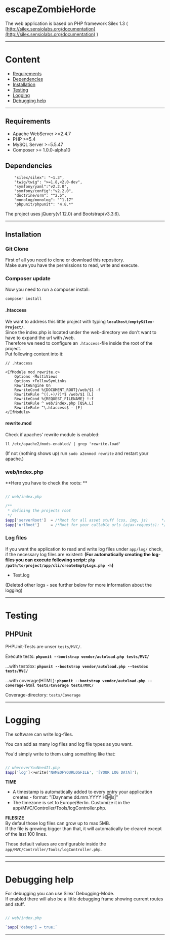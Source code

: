 # escapeZombieHorde

The web application is based on PHP framework Silex 1.3 ( [http://silex.sensiolabs.org/documentation](http://silex.sensiolabs.org/documentation) )


------

# Content

* [Requirements](#requirements)
* [Dependencies](#dependencies)
* [Installation](#installation)
* [Testing](#testing)
* [Logging](#logging)
* [Debugging help](#debugging-help)

------

## Requirements

* Apache WebServer >=2.4.7
* PHP >=5.4
* MySQL Server >=5.5.47 
* Composer >= 1.0.0-alpha10

## Dependencies

```
    "silex/silex": "~1.3",  
    "twig/twig": ">=1.8,<2.0-dev",  
    "symfony/yaml":"v2.2.0",  
    "symfony/config":"v2.2.0",  
    "doctrine/orm": "^2.5",  
    "monolog/monolog": "^1.17"   
    "phpunit/phpunit": "4.8.*"  
``` 

The project uses jQuery(v1.12.0) and Bootstrap(v3.3.6).

------

## Installation

### Git Clone
First of all you need to clone or download this repository.  
Make sure you have the permissions to read, write and execute.  

### Composer update
Now you need to run a composer install:

`composer install`

#### .htaccess
We want to address this little project with typing **`localhost/emptySilex-Project/`**.  
Since the index.php is located under the web-directory we don't want to have to expand the url with /web.  
Therefore we need to configure an `.htaccess`-file inside the root of the project.  
Put following content into it:    

```
// .htaccess

<IfModule mod_rewrite.c>
    Options -MultiViews
    Options +FollowSymLinks
    RewriteEngine On
    RewriteCond %{DOCUMENT_ROOT}/web/$1 -f
    RewriteRule ^((.+)/?)*$ /web/$1 [L]
    RewriteCond %{REQUEST_FILENAME} !-f
    RewriteRule ^ web/index.php [QSA,L]
    RewriteRule ^\.htaccess$ - [F]
</IfModule>

```

#### rewrite.mod
Check if apaches' rewrite module is enabled: 

`ll /etc/apache2/mods-enabled/ | grep 'rewrite.load'` 

(If not (nothing shows up) run `sudo a2enmod rewrite` and restart your apache.)

### web/index.php  

**Here you have to check the roots: **

```php

// web/index.php

/**
 * defining the projects root
 */
$app['serverRoot']  = /*Root for all asset stuff (css, img, js)      */;
$app['urlRoot']     = /*Root for your callable urls (ajax-requests): */;

```

### Log files
If you want the application to read and write log files under `app/log/` check, if the necessary log files are existent:
**(For automatically creating the log-files you can execute following script: `php /path/to/project/app/cli/createEmptyLogs.php -h`)**

* Test.log

(Deleted other logs - see further below for more information about the logging)  

------

# Testing

## PHPUnit

PHPUnit-Tests are unser `tests/MVC/`.

Execute tests: **`phpunit --bootstrap vendor/autoload.php tests/MVC/`**

...with testdox: **`phpunit --bootstrap vendor/autoload.php --testdox tests/MVC/`**

...with coverage(HTML): **`phpunit --bootstrap vendor/autoload.php --coverage-html tests/Coverage tests/MVC/`**

Coverage-directory: `tests/Coverage`


------

# Logging

The software can write log-files. 

You can add as many log files and log file types as you want.  

You'd simply write to them using something like that:  

```php  

// whereverYouNeedIt.php
$app['log']->write('NAMEOFYOURLOGFILE', '[YOUR LOG DATA]');

```

**TIME** 
* A timestamp is automatically added to every entry your application creates - format: "\[Dayname dd.mm.YYYY H:m:s\]"
* The timezone is set to Europe/Berlin. Customize it in the app/MVC/Controller/Tools/logController.php.
 
**FILESIZE**  
By defaul those log files can grow up to max 5MB.  
If the file is growing bigger than that, it will automatically be cleared except of the last 100 lines.  

Those default values are configurable inside the `app/MVC/Controller/Tools/logController.php`.

------


------

# Debugging help

For debugging you can use Silex' Debugging-Mode.  
If enabled there will also be a little debugging frame showing current routes and stuff.

```php

// web/index.php

`$app['debug'] = true;`

```

------

